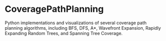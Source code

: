 # CoveragePathPlanning
Python implementations and visualizations of several coverage path planning algorithms, including BFS, DFS, A*, Wavefront Expansion, Rapidly Expanding Random Trees, and Spanning Tree Coverage.
